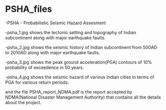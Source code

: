 # PSHA_files

-PSHA - Probabilistic Seismic Hazard Assesment

-psha_1.jpg shows the tectonic setting and topography of Indian subcontinent along with major earthquake faults.

-psha_2.jpg shows the seismic history of Indian subcontinent from 500AD to 2010AD along with major earthquake faults.

-psha_3.jpg shows the peak ground acceleration(PGA) contours of 10% probability of exceedence in 50 years.

-psha_4.jpg shows the seismic hazard of various Indian cities in terms of PGA for various return periods.

and the file PSHA_report_NDMA.pdf is the report accepted by NDMA(National Disaster Management Authority) that contains all the details about the project.
